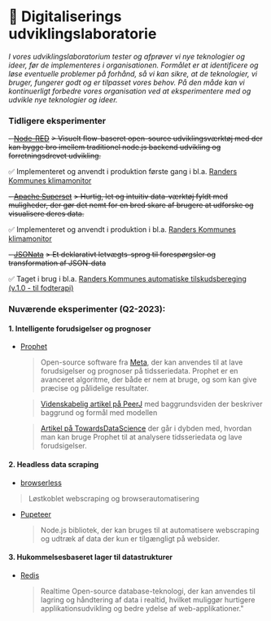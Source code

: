 # 🧪 Digitaliserings udviklingslaboratorie

*I vores udviklingslaboratorium tester og afprøver vi nye teknologier og ideer, før de implementeres i organisationen. Formålet er at identificere og løse eventuelle problemer på forhånd, så vi kan sikre, at de teknologier, vi bruger, fungerer godt og er tilpasset vores behov. På den måde kan vi kontinuerligt forbedre vores organisation ved at eksperimentere med og udvikle nye teknologier og ideer.*

### Tidligere eksperimenter

~~- [Node-RED](https://nodered.org/about/)~~
~~> Visuelt flow-baseret open-source udviklingsværktøj med der kan bygge bro imellem traditionel node.js backend udvikling og forretningsdrevet udvikling.~~

✅ Implementeret og anvendt i produktion første gang i bl.a. [Randers Kommunes klimamonitor](https://github.com/Randers-Kommune-Digitalisering/vis-klimadata-initiativer-aktiviteter)

~~- [Apache Superset](https://https://superset.apache.org/)~~
~~> Hurtig, let og intuitiv data-værktøj fyldt med muligheder, der gør det nemt for en bred skare af brugere at udforske og visualisere deres data.~~

✅ Implementeret og anvendt i produktion i bl.a. [Randers Kommunes klimamonitor](https://github.com/Randers-Kommune-Digitalisering/vis-klimadata-initiativer-aktiviteter)

~~- [JSONata](https://docs.jsonata.org/overview.html)~~
~~> Et deklarativt letvægts-sprog til forespørgsler og transformation af JSON-data~~ 

✅ Taget i brug i bl.a. [Randers Kommunes automatiske tilskudsbereging (v.1.0 - til fodterapi)](https://github.com/Randers-Kommune-Digitalisering/doc-arbejdsgangsbeskrivelser/tree/main/Udbetaling%20af%20tilskud%20til%20fodpleje)

### Nuværende eksperimenter (Q2-2023):

####  1. Intelligente forudsigelser og prognoser

- [Prophet](https://facebook.github.io/prophet/)
  > Open-source software fra [Meta](https://meta.com.), der kan anvendes til at lave forudsigelser og prognoser på tidsseriedata. Prophet er en avanceret algoritme, der både er nem at bruge, og som kan give præcise og pålidelige resultater.

  > [Videnskabelig artikel på PeerJ](https://peerj.com/preprints/3190/) med baggrundsviden der beskriver baggrund og formål med modellen

  > [Artikel på TowardsDataScience](https://towardsdatascience.com/time-series-analysis-with-facebook-prophet-how-it-works-and-how-to-use-it-f15ecf2c0e3a) der går i dybden med, hvordan man kan bruge Prophet til at analysere tidsseriedata og lave forudsigelser.

#### 2. Headless data scraping
- [browserless](https://www.browserless.io/scraping-automation/)

> Løstkoblet webscraping og browserautomatisering

- [Pupeteer](https://pptr.dev/)

  > Node.js bibliotek, der kan bruges til at automatisere webscraping og udtræk af data der kun er tilgængligt på websider.

#### 3. Hukommelsesbaseret lager til datastrukturer

- [Redis]([https://redis.io/](https://redis.io/docs/about/))

  > Realtime Open-source database-teknologi, der kan anvendes til lagring og håndtering af data i realtid, hvilket muliggør hurtigere applikationsudvikling og bedre ydelse af web-applikationer."
